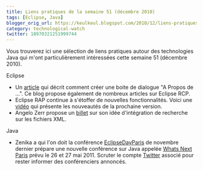 ```yaml
---
title: Liens pratiques de la semaine 51 (décembre 2010)
tags: [Eclipse, Java]
blogger_orig_url: https://keulkeul.blogspot.com/2010/12/liens-pratiques-de-la-semaine_26.html
category: technological-watch
twitter: 18970321251999744
---
```


Vous trouverez ici une sélection de liens pratiques autour des technologies Java qui m'ont particulièrement intéressées cette semaine 51 (décembre 2010).

Eclipse  

* Un [article](http://eclipsedriven.blogspot.com/2010/12/creating-about-dialog-for-your-eclipse.html) qui décrit comment créer une boite de dialogue "A Propos de ...". Ce blog propose également de nombreux articles sur Eclipse RCP.
* Eclipse RAP continue à s'étoffer de nouvelles fonctionnalités. Voici une [vidéo](http://eclipsesource.com/blogs/2010/12/21/indigo-sneak-preview-merry-christmas-from-the-rap-team/) qui présente les nouveautés de la prochaine version.
* Angelo Zerr propose un [billet](http://angelozerr.wordpress.com/2010/12/21/wtpxmlsearch-step1/) sur son idée d'intégration de recherche sur les fichiers XML.

Java  

* Zenika a qui l'on doit la conférence [EclipseDayParis](http://www.eclipsedayparis.com/) de novembre dernier prépare une nouvelle conférence sur Java appelée [Whats Next Paris](http://www.whatsnextparis.com/) prévu le 26 et 27 mai 2011. Scruter le compte [Twitter](http://twitter.com/WsN_Paris) associé pour rester informer des conférenciers annoncés.